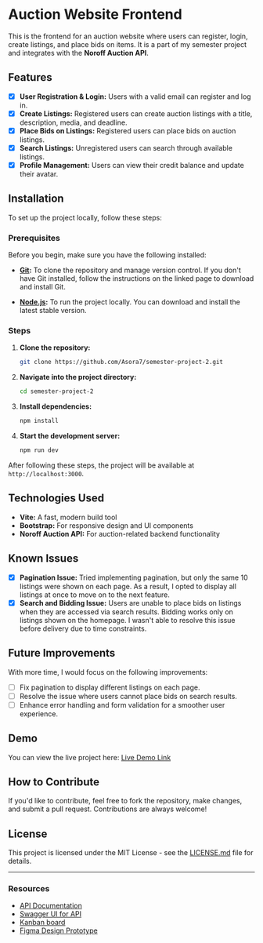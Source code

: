 # Auction Website Frontend

This is the frontend for an auction website where users can register, login, create listings, and place bids on items. It is a part of my semester project and integrates with the **Noroff Auction API**.

## Features

- [x] **User Registration & Login:** Users with a valid email can register and log in.
- [x] **Create Listings:** Registered users can create auction listings with a title, description, media, and deadline.
- [x] **Place Bids on Listings:** Registered users can place bids on auction listings.
- [x] **Search Listings:** Unregistered users can search through available listings.
- [x] **Profile Management:** Users can view their credit balance and update their avatar.

## Installation

To set up the project locally, follow these steps:

### Prerequisites

Before you begin, make sure you have the following installed:

- **[Git](https://git-scm.com/downloads):** To clone the repository and manage version control. If you don't have Git installed, follow the instructions on the linked page to download and install Git.

- **[Node.js](https://nodejs.org/):** To run the project locally. You can download and install the latest stable version.

### Steps

1. **Clone the repository:**
    ```bash
    git clone https://github.com/Asora7/semester-project-2.git
    ```

2. **Navigate into the project directory:**
    ```bash
    cd semester-project-2
    ```

3. **Install dependencies:**
    ```bash
    npm install
    ```

4. **Start the development server:**
    ```bash
    npm run dev
    ```

After following these steps, the project will be available at `http://localhost:3000`.

## Technologies Used

- **Vite:** A fast, modern build tool
- **Bootstrap:** For responsive design and UI components
- **Noroff Auction API:** For auction-related backend functionality

## Known Issues

- [x] **Pagination Issue:** Tried implementing pagination, but only the same 10 listings were shown on each page. As a result, I opted to display all listings at once to move on to the next feature.
- [x] **Search and Bidding Issue:** Users are unable to place bids on listings when they are accessed via search results. Bidding works only on listings shown on the homepage. I wasn't able to resolve this issue before delivery due to time constraints.

## Future Improvements

With more time, I would focus on the following improvements:

- [ ] Fix pagination to display different listings on each page.
- [ ] Resolve the issue where users cannot place bids on search results.
- [ ] Enhance error handling and form validation for a smoother user experience.

## Demo

You can view the live project here: [Live Demo Link](https://asora-auction-site.netlify.app)

## How to Contribute

If you'd like to contribute, feel free to fork the repository, make changes, and submit a pull request. Contributions are always welcome!

## License

This project is licensed under the MIT License - see the [LICENSE.md](LICENSE.md) file for details.

---

### Resources

- [API Documentation](https://api.noroff.no)
- [Swagger UI for API](https://api.noroff.no/swagger)
- [Kanban board](https://github.com/users/Asora7/projects/3)
- [Figma Design Prototype](https://www.figma.com/proto/cBoSJTCvK7jzYLa8CSdDw5/Untitled?page-id=1%3A4&node-id=10-2693&viewport=-537%2C318%2C0.25&t=riBC52qzxDjHhMnk-1&scaling=scale-down&content-scaling=fixed&starting-point-node-id=10%3A2659)
